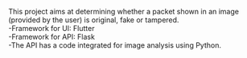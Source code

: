 This project aims at determining whether a packet shown in an image (provided by the user)
is original, fake or tampered.\
-Framework for UI: Flutter\
-Framework for API: Flask\
-The API has a code integrated for image analysis using Python.

